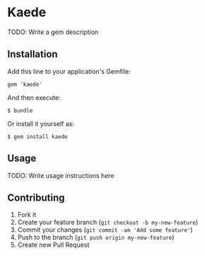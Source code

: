 # Kaede

TODO: Write a gem description

## Installation

Add this line to your application's Gemfile:

    gem 'kaede'

And then execute:

    $ bundle

Or install it yourself as:

    $ gem install kaede

## Usage

TODO: Write usage instructions here

## Contributing

1. Fork it
2. Create your feature branch (`git checkout -b my-new-feature`)
3. Commit your changes (`git commit -am 'Add some feature'`)
4. Push to the branch (`git push origin my-new-feature`)
5. Create new Pull Request
